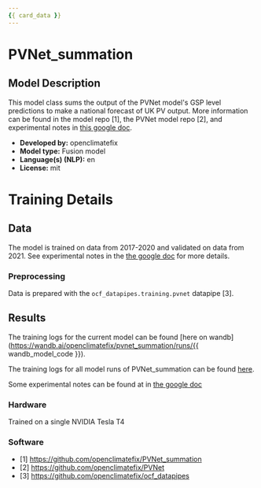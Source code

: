 ```yaml
---
{{ card_data }}
---
```







# PVNet_summation

## Model Description

<!-- Provide a longer summary of what this model is/does. -->
This model class sums the output of the PVNet model's GSP level predictions to make a national forecast of UK PV output. More information can be found in the model repo [1], the PVNet model repo [2], and experimental notes in [this google doc](https://docs.google.com/document/d/1fbkfkBzp16WbnCg7RDuRDvgzInA6XQu3xh4NCjV-WDA/edit?usp=sharing).

- **Developed by:** openclimatefix
- **Model type:** Fusion model
- **Language(s) (NLP):** en
- **License:** mit


# Training Details

## Data

<!-- This should link to a Data Card, perhaps with a short stub of information on what the training data is all about as well as documentation related to data pre-processing or additional filtering. -->

The model is trained on data from 2017-2020 and validated on data from 2021. See experimental notes in the [the google doc](https://docs.google.com/document/d/1fbkfkBzp16WbnCg7RDuRDvgzInA6XQu3xh4NCjV-WDA/edit?usp=sharing) for more details.


### Preprocessing

Data is prepared with the `ocf_datapipes.training.pvnet` datapipe [3].


## Results

The training logs for the current model can be found [here on wandb](https://wandb.ai/openclimatefix/pvnet_summation/runs/{{ wandb_model_code }}).

The training logs for all model runs of PVNet_summation can be found [here](https://wandb.ai/openclimatefix/pvnet_summation).

Some experimental notes can be found at in [the google doc](https://docs.google.com/document/d/1fbkfkBzp16WbnCg7RDuRDvgzInA6XQu3xh4NCjV-WDA/edit?usp=sharing)


### Hardware

Trained on a single NVIDIA Tesla T4

### Software

- [1] https://github.com/openclimatefix/PVNet_summation
- [2] https://github.com/openclimatefix/PVNet
- [3] https://github.com/openclimatefix/ocf_datapipes
